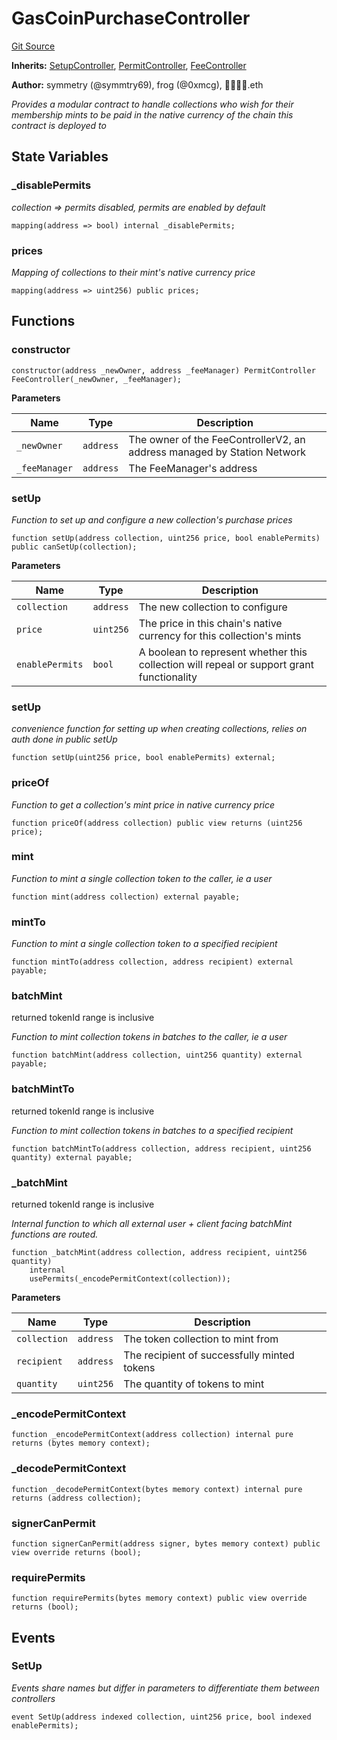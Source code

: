 # GasCoinPurchaseController
[Git Source](https://github.com/0xStation/groupos/blob/a8023d340c65e0d686ded288134361dc4f500ad5/src/membership/modules/GasCoinPurchaseController.sol)

**Inherits:**
[SetupController](/src/lib/module/SetupController.sol/abstract.SetupController.md), [PermitController](/src/lib/module/PermitController.sol/abstract.PermitController.md), [FeeController](/src/lib/module/FeeController.sol/abstract.FeeController.md)

**Author:**
symmetry (@symmtry69), frog (@0xmcg), 👦🏻👦🏻.eth

*Provides a modular contract to handle collections who wish for their membership mints to be
paid in the native currency of the chain this contract is deployed to*


## State Variables
### _disablePermits
*collection => permits disabled, permits are enabled by default*


```solidity
mapping(address => bool) internal _disablePermits;
```


### prices
*Mapping of collections to their mint's native currency price*


```solidity
mapping(address => uint256) public prices;
```


## Functions
### constructor


```solidity
constructor(address _newOwner, address _feeManager) PermitController FeeController(_newOwner, _feeManager);
```
**Parameters**

|Name|Type|Description|
|----|----|-----------|
|`_newOwner`|`address`|The owner of the FeeControllerV2, an address managed by Station Network|
|`_feeManager`|`address`|The FeeManager's address|


### setUp

*Function to set up and configure a new collection's purchase prices*


```solidity
function setUp(address collection, uint256 price, bool enablePermits) public canSetUp(collection);
```
**Parameters**

|Name|Type|Description|
|----|----|-----------|
|`collection`|`address`|The new collection to configure|
|`price`|`uint256`|The price in this chain's native currency for this collection's mints|
|`enablePermits`|`bool`|A boolean to represent whether this collection will repeal or support grant functionality|


### setUp

*convenience function for setting up when creating collections, relies on auth done in public setUp*


```solidity
function setUp(uint256 price, bool enablePermits) external;
```

### priceOf

*Function to get a collection's mint price in native currency price*


```solidity
function priceOf(address collection) public view returns (uint256 price);
```

### mint

*Function to mint a single collection token to the caller, ie a user*


```solidity
function mint(address collection) external payable;
```

### mintTo

*Function to mint a single collection token to a specified recipient*


```solidity
function mintTo(address collection, address recipient) external payable;
```

### batchMint

returned tokenId range is inclusive

*Function to mint collection tokens in batches to the caller, ie a user*


```solidity
function batchMint(address collection, uint256 quantity) external payable;
```

### batchMintTo

returned tokenId range is inclusive

*Function to mint collection tokens in batches to a specified recipient*


```solidity
function batchMintTo(address collection, address recipient, uint256 quantity) external payable;
```

### _batchMint

returned tokenId range is inclusive

*Internal function to which all external user + client facing batchMint functions are routed.*


```solidity
function _batchMint(address collection, address recipient, uint256 quantity)
    internal
    usePermits(_encodePermitContext(collection));
```
**Parameters**

|Name|Type|Description|
|----|----|-----------|
|`collection`|`address`|The token collection to mint from|
|`recipient`|`address`|The recipient of successfully minted tokens|
|`quantity`|`uint256`|The quantity of tokens to mint|


### _encodePermitContext


```solidity
function _encodePermitContext(address collection) internal pure returns (bytes memory context);
```

### _decodePermitContext


```solidity
function _decodePermitContext(bytes memory context) internal pure returns (address collection);
```

### signerCanPermit


```solidity
function signerCanPermit(address signer, bytes memory context) public view override returns (bool);
```

### requirePermits


```solidity
function requirePermits(bytes memory context) public view override returns (bool);
```

## Events
### SetUp
*Events share names but differ in parameters to differentiate them between controllers*


```solidity
event SetUp(address indexed collection, uint256 price, bool indexed enablePermits);
```


